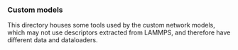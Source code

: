 ### Custom models

This directory houses some tools used by the custom network models, which may not use descriptors 
extracted from LAMMPS, and therefore 
have different data and dataloaders.  
